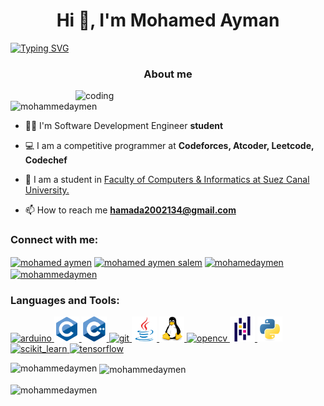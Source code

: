 <h1 align="center">Hi 👋, I'm Mohamed Ayman</h1>
<a href="https://git.io/typing-svg"><img src="https://readme-typing-svg.demolab.com?font=Fira+Code&pause=1000&color=F7BB00&random=false&width=435&lines=Always+learning+new+things+;using+software+as+a+solution+for+every+problem;software+engineer+" alt="Typing SVG" /></a>
<h3 align="center">About me</h3>
<img align="right" alt="coding" width="400" srv="https://i.makeagif.com/media/4-05-2022/FvBVst.gif">
<p align="left"> <img src="https://komarev.com/ghpvc/?username=mohammedaymen&label=Profile%20views&color=0e75b6&style=flat" alt="mohammedaymen" /> </p>

- 👨‍💻 I'm Software Development Engineer **student**

- 💻 I am a competitive programmer at **Codeforces, Atcoder, Leetcode, Codechef**

- 🏫 I am a student in [Faculty of Computers & Informatics at Suez Canal University.](https://suez.edu.eg/ar/%d9%83%d9%84%d9%8a%d8%a9-%d8%a7%d9%84%d8%ad%d8%a7%d8%b3%d8%a8%d8%a7%d8%aa-%d9%88%d8%a7%d9%84%d9%85%d8%b9%d9%84%d9%88%d9%85%d8%a7%d8%aa/)

- 📫 How to reach me **hamada2002134@gmail.com**

<h3 align="left">Connect with me:</h3>
<p align="left">
<a href="https://linkedin.com/in/mohamed aymen" target="blank"><img align="center" src="https://raw.githubusercontent.com/rahuldkjain/github-profile-readme-generator/master/src/images/icons/Social/linked-in-alt.svg" alt="mohamed aymen" height="30" width="40" /></a>
<a href="https://www.codechef.com/users/mohamed aymen salem" target="blank"><img align="center" src="https://cdn.jsdelivr.net/npm/simple-icons@3.1.0/icons/codechef.svg" alt="mohamed aymen salem" height="30" width="40" /></a>
<a href="https://codeforces.com/profile/mohamedaymen" target="blank"><img align="center" src="https://raw.githubusercontent.com/rahuldkjain/github-profile-readme-generator/master/src/images/icons/Social/codeforces.svg" alt="mohamedaymen" height="30" width="40" /></a>
<a href="https://www.leetcode.com/mohammedaymen" target="blank"><img align="center" src="https://raw.githubusercontent.com/rahuldkjain/github-profile-readme-generator/master/src/images/icons/Social/leet-code.svg" alt="mohammedaymen" height="30" width="40" /></a>
</p>

<h3 align="left">Languages and Tools:</h3>
<p align="left"> <a href="https://www.arduino.cc/" target="_blank" rel="noreferrer"> <img src="https://cdn.worldvectorlogo.com/logos/arduino-1.svg" alt="arduino" width="40" height="40"/> </a> <a href="https://www.cprogramming.com/" target="_blank" rel="noreferrer"> <img src="https://raw.githubusercontent.com/devicons/devicon/master/icons/c/c-original.svg" alt="c" width="40" height="40"/> </a> <a href="https://www.w3schools.com/cpp/" target="_blank" rel="noreferrer"> <img src="https://raw.githubusercontent.com/devicons/devicon/master/icons/cplusplus/cplusplus-original.svg" alt="cplusplus" width="40" height="40"/> </a> <a href="https://git-scm.com/" target="_blank" rel="noreferrer"> <img src="https://www.vectorlogo.zone/logos/git-scm/git-scm-icon.svg" alt="git" width="40" height="40"/> </a> <a href="https://www.java.com" target="_blank" rel="noreferrer"> <img src="https://raw.githubusercontent.com/devicons/devicon/master/icons/java/java-original.svg" alt="java" width="40" height="40"/> </a> <a href="https://www.linux.org/" target="_blank" rel="noreferrer"> <img src="https://raw.githubusercontent.com/devicons/devicon/master/icons/linux/linux-original.svg" alt="linux" width="40" height="40"/> </a> <a href="https://opencv.org/" target="_blank" rel="noreferrer"> <img src="https://www.vectorlogo.zone/logos/opencv/opencv-icon.svg" alt="opencv" width="40" height="40"/> </a> <a href="https://pandas.pydata.org/" target="_blank" rel="noreferrer"> <img src="https://raw.githubusercontent.com/devicons/devicon/2ae2a900d2f041da66e950e4d48052658d850630/icons/pandas/pandas-original.svg" alt="pandas" width="40" height="40"/> </a> <a href="https://www.python.org" target="_blank" rel="noreferrer"> <img src="https://raw.githubusercontent.com/devicons/devicon/master/icons/python/python-original.svg" alt="python" width="40" height="40"/> </a> <a href="https://scikit-learn.org/" target="_blank" rel="noreferrer"> <img src="https://upload.wikimedia.org/wikipedia/commons/0/05/Scikit_learn_logo_small.svg" alt="scikit_learn" width="40" height="40"/> </a> <a href="https://www.tensorflow.org" target="_blank" rel="noreferrer"> <img src="https://www.vectorlogo.zone/logos/tensorflow/tensorflow-icon.svg" alt="tensorflow" width="40" height="40"/> </a> </p>

<p><img align="left" src="https://github-readme-stats.vercel.app/api/top-langs?username=mohammedaymen&show_icons=true&locale=en&layout=compact" alt="mohammedaymen" /></p>

<p>&nbsp;<img align="center" src="https://github-readme-stats.vercel.app/api?username=mohammedaymen&show_icons=true&locale=en" alt="mohammedaymen" /></p>

<p><img align="center" src="https://github-readme-streak-stats.herokuapp.com/?user=mohammedaymen&" alt="mohammedaymen" /></p>
